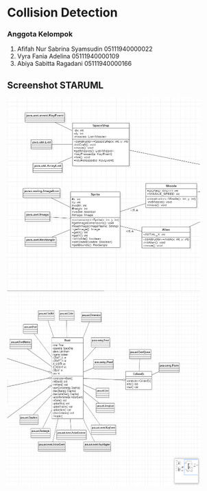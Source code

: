 # Collision Detection
### Anggota Kelompok
1. Afifah Nur Sabrina Syamsudin 05111940000022
2. Vyra Fania Adelina 05111940000109
3. Abiya Sabitta Ragadani 05111940000166

## Screenshot STARUML
<p float="left"><img src="ScreenshotSTARUML/SS_Collision_Detection.png" width=450 height= 450><img src="ScreenshotSTARUML/SS_Collision_Detection2.png" width=450 height= 450></p>

